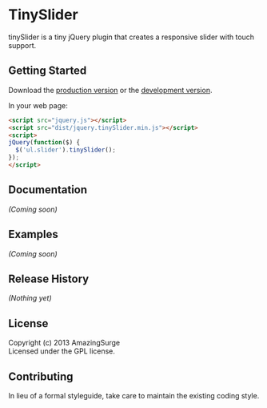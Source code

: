 # TinySlider

tinySlider is a tiny jQuery plugin that creates a responsive slider with touch support.

## Getting Started
Download the [production version][min] or the [development version][max].

[min]: https://raw.github.com/amazingSurge/jquery-tinySlider/master/dist/jquery.tinySlider.min.js
[max]: https://raw.github.com/amazingSurge/jquery-tinySlider/master/dist/jquery.tinySlider.js

In your web page:

```html
<script src="jquery.js"></script>
<script src="dist/jquery.tinySlider.min.js"></script>
<script>
jQuery(function($) {
  $('ul.slider').tinySlider();
});
</script>
```

## Documentation
_(Coming soon)_

## Examples
_(Coming soon)_

## Release History
_(Nothing yet)_

## License
Copyright (c) 2013 AmazingSurge  
Licensed under the GPL license.

## Contributing
In lieu of a formal styleguide, take care to maintain the existing coding style. 